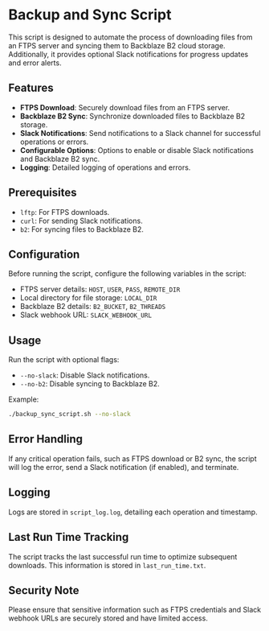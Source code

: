 # Backup and Sync Script

This script is designed to automate the process of downloading files from an FTPS server and syncing them to Backblaze B2 cloud storage. Additionally, it provides optional Slack notifications for progress updates and error alerts.

## Features

- **FTPS Download**: Securely download files from an FTPS server.
- **Backblaze B2 Sync**: Synchronize downloaded files to Backblaze B2 storage.
- **Slack Notifications**: Send notifications to a Slack channel for successful operations or errors.
- **Configurable Options**: Options to enable or disable Slack notifications and Backblaze B2 sync.
- **Logging**: Detailed logging of operations and errors.

## Prerequisites

- `lftp`: For FTPS downloads.
- `curl`: For sending Slack notifications.
- `b2`: For syncing files to Backblaze B2.

## Configuration

Before running the script, configure the following variables in the script:

- FTPS server details: `HOST`, `USER`, `PASS`, `REMOTE_DIR`
- Local directory for file storage: `LOCAL_DIR`
- Backblaze B2 details: `B2_BUCKET`, `B2_THREADS`
- Slack webhook URL: `SLACK_WEBHOOK_URL`

## Usage

Run the script with optional flags:

- `--no-slack`: Disable Slack notifications.
- `--no-b2`: Disable syncing to Backblaze B2.

Example:

```bash
./backup_sync_script.sh --no-slack
```

## Error Handling

If any critical operation fails, such as FTPS download or B2 sync, the script will log the error, send a Slack notification (if enabled), and terminate.

## Logging

Logs are stored in `script_log.log`, detailing each operation and timestamp.

## Last Run Time Tracking

The script tracks the last successful run time to optimize subsequent downloads. This information is stored in `last_run_time.txt`.

## Security Note

Please ensure that sensitive information such as FTPS credentials and Slack webhook URLs are securely stored and have limited access.
